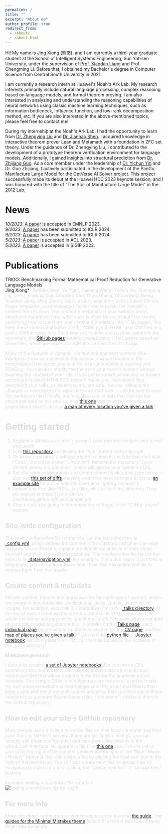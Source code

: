 ```yaml
---
permalink: /
title: ""
excerpt: "About me"
author_profile: true
redirect_from: 
  - /about/
  - /about.html
---
```


 
Hi! My name is Jing Xiong (熊璟), and I am currently a third-year graduate student at the School of Intelligent Systems Engineering, Sun Yat-sen University, under the supervision of [Prof. Xiaodan Liang](https://lemondan.github.io/) and Prof. Chengming Li. Before that, I obtained my Bachelor's degree in Computer Science from Central South University in 2021.

I am currently a research intern at Huawei's Noah's Ark Lab. My research interests primarily include natural language processing, complex reasoning based on language models, and formal theorem proving. I am also interested in analyzing and understanding the reasoning capabilities of neural networks using classic machine learning techniques, such as information bottleneck, influence function, and low-rank decomposition method, etc. If you are also interested in the above-mentioned topics, please feel free to contact me!

During my internship at the Noah's Ark Lab, I had the opportunity to learn from [Dr. Zhengying Liu](https://scholar.google.com/citations?user=DFme0joAAAAJ&hl=fr) and [Dr. Jianhao Shen](https://scholar.google.com/citations?user=9fppVAUAAAAJ&hl=en). I acquired knowledge in interactive theorem prover Lean and Metamath with a foundation in ZFC set theory. Under the guidance of Dr. Zhengying Liu, I contributed to the development of a prototype theorem verification environment for language models. Additionally, I gained insights into structural prediction from [Dr. Zhijiang Guo](https://cartus.github.io/). As a core member under the leadership of [Dr. Yichun Yin](https://scholar.google.com/citations?user=x3Mz21gAAAAJ&hl=en) and Dr. Guo Zhijiang, I actively participated in the development of the PanGu Manifacture Large Model for the OptVerse AI Solver project. This project successfully made its debut at the Huawei HDC 2023 keynote session, and I was honored with the title of "The Star of Manifacture Large Model" in the 2012 Lab.

News
======
*10/2023*: [A paper](https://arxiv.org/abs/2310.10180) is accepted in EMNLP 2023.  
*9/2023*: [A paper](https://arxiv.org/pdf/2310.02954) has been submitted to ICLR 2024.  
*9/2023*: [A paper](https://arxiv.org/abs/2310.00656) has been submitted to ICLR 2024.  
*5/2023*: [A paper](https://aclanthology.org/2023.acl-long.706/) is accepted in ACL 2023.  
*5/2022*: [A paper](https://dl.acm.org/doi/10.1145/3477495.3531824) is accepted in SIGIR 2022.  


Publications
======

TRIGO: Benchmarking Formal Mathematical Proof Reduction for Generative Language Models  
Jing Xiong*<font color=#DCDCDC>, Jianhao Shen, Ye Yuan, Haiming Wang, Yichun Yin, Zhengying Liu, Lin Li, Zhijiang Guo, Qingxing Cao, Yinya Huang, Chuanyang Zheng, Xiaodan Liang, Ming Zhang, Qun Liu<font color=#DCDCDC>
Like many other Jekyll-based GitHub Pages templates, academicpages makes you separate the website's content from its form. The content & metadata of your website are in structured markdown files, while various other files constitute the theme, specifying how to transform that content & metadata into HTML pages. You keep these various markdown (.md), YAML (.yml), HTML, and CSS files in a public GitHub repository. Each time you commit and push an update to the repository, the [GitHub pages](https://pages.github.com/) service creates static HTML pages based on these files, which are hosted on GitHub's servers free of charge.

Many of the features of dynamic content management systems (like Wordpress) can be achieved in this fashion, using a fraction of the computational resources and with far less vulnerability to hacking and DDoSing. You can also modify the theme to your heart's content without touching the content of your site. If you get to a point where you've broken something in Jekyll/HTML/CSS beyond repair, your markdown files describing your talks, publications, etc. are safe. You can rollback the changes or even delete the repository and start over -- just be sure to save the markdown files! Finally, you can also write scripts that process the structured data on the site, such as [this one](https://github.com/academicpages/academicpages.github.io/blob/master/talkmap.ipynb) that analyzes metadata in pages about talks to display [a map of every location you've given a talk](https://academicpages.github.io/talkmap.html).

Getting started
======
1. Register a GitHub account if you don't have one and confirm your e-mail (required!)
1. Fork [this repository](https://github.com/academicpages/academicpages.github.io) by clicking the "fork" button in the top right. 
1. Go to the repository's settings (rightmost item in the tabs that start with "Code", should be below "Unwatch"). Rename the repository "[your GitHub username].github.io", which will also be your website's URL.
1. Set site-wide configuration and create content & metadata (see below -- also see [this set of diffs](http://archive.is/3TPas) showing what files were changed to set up [an example site](https://getorg-testacct.github.io) for a user with the username "getorg-testacct")
1. Upload any files (like PDFs, .zip files, etc.) to the files/ directory. They will appear at https://[your GitHub username].github.io/files/example.pdf.  
1. Check status by going to the repository settings, in the "GitHub pages" section

Site-wide configuration
------
The main configuration file for the site is in the base directory in [_config.yml](https://github.com/academicpages/academicpages.github.io/blob/master/_config.yml), which defines the content in the sidebars and other site-wide features. You will need to replace the default variables with ones about yourself and your site's github repository. The configuration file for the top menu is in [_data/navigation.yml](https://github.com/academicpages/academicpages.github.io/blob/master/_data/navigation.yml). For example, if you don't have a portfolio or blog posts, you can remove those items from that navigation.yml file to remove them from the header. 

Create content & metadata
------
For site content, there is one markdown file for each type of content, which are stored in directories like _publications, _talks, _posts, _teaching, or _pages. For example, each talk is a markdown file in the [_talks directory](https://github.com/academicpages/academicpages.github.io/tree/master/_talks). At the top of each markdown file is structured data in YAML about the talk, which the theme will parse to do lots of cool stuff. The same structured data about a talk is used to generate the list of talks on the [Talks page](https://academicpages.github.io/talks), each [individual page](https://academicpages.github.io/talks/2012-03-01-talk-1) for specific talks, the talks section for the [CV page](https://academicpages.github.io/cv), and the [map of places you've given a talk](https://academicpages.github.io/talkmap.html) (if you run this [python file](https://github.com/academicpages/academicpages.github.io/blob/master/talkmap.py) or [Jupyter notebook](https://github.com/academicpages/academicpages.github.io/blob/master/talkmap.ipynb), which creates the HTML for the map based on the contents of the _talks directory).

**Markdown generator**

I have also created [a set of Jupyter notebooks](https://github.com/academicpages/academicpages.github.io/tree/master/markdown_generator
) that converts a CSV containing structured data about talks or presentations into individual markdown files that will be properly formatted for the academicpages template. The sample CSVs in that directory are the ones I used to create my own personal website at stuartgeiger.com. My usual workflow is that I keep a spreadsheet of my publications and talks, then run the code in these notebooks to generate the markdown files, then commit and push them to the GitHub repository.

How to edit your site's GitHub repository
------
Many people use a git client to create files on their local computer and then push them to GitHub's servers. If you are not familiar with git, you can directly edit these configuration and markdown files directly in the github.com interface. Navigate to a file (like [this one](https://github.com/academicpages/academicpages.github.io/blob/master/_talks/2012-03-01-talk-1.md) and click the pencil icon in the top right of the content preview (to the right of the "Raw | Blame | History" buttons). You can delete a file by clicking the trashcan icon to the right of the pencil icon. You can also create new files or upload files by navigating to a directory and clicking the "Create new file" or "Upload files" buttons. 

Example: editing a markdown file for a talk
![Editing a markdown file for a talk](/images/editing-talk.png)

For more info
------
More info about configuring academicpages can be found in [the guide](https://academicpages.github.io/markdown/). The [guides for the Minimal Mistakes theme](https://mmistakes.github.io/minimal-mistakes/docs/configuration/) (which this theme was forked from) might also be helpful.

